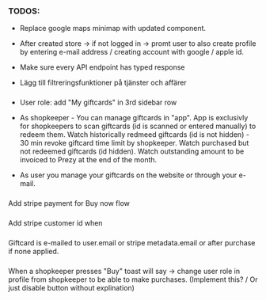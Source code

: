 ### TODOS:

- Replace google maps minimap with updated component.

- After created store -> if not logged in -> promt user to also create profile by entering e-mail address / creating account with google / apple id.

- Make sure every API endpoint has typed response

- Lägg till filtreringsfunktioner på tjänster och affärer

###

- User role: add "My giftcards" in 3rd sidebar row

- As shopkeeper - You can manage giftcards in "app". App is exclusivly for shopkeepers to scan giftcards (id is scanned or entered manually) to redeem them. Watch historically redmeed giftcards (id is not hidden) - 30 min revoke giftcard time limit by shopkeeper. Watch purchased but not redeemed giftcards (id hidden). Watch outstanding amount to be invoiced to Prezy at the end of the month.

- As user you manage your giftcards on the website or through your e-mail.

###

Add stripe payment for Buy now flow

###

Add stripe customer id when

###

Giftcard is e-mailed to user.email or stripe metadata.email or after purchase if none applied.

###

When a shopkeeper presses "Buy" toast will say -> change user role in profile from shopkeeper to be able to make purchases. (Implement this? / Or just disable button without explination)
